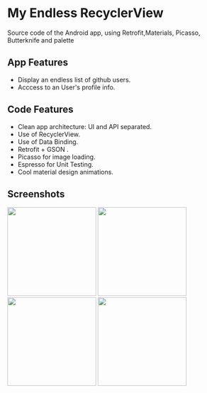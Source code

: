 # My Endless RecyclerView

Source code of the Android app, using Retrofit,Materials, Picasso, Butterknife and  palette

## App Features
- Display an endless list of github users.
- Acccess to an User's profile info.

## Code Features

- Clean app architecture: UI and API separated.
- Use of RecyclerView.
- Use of Data Binding.
- Retrofit + GSON .
- Picasso for image loading.
- Espresso for Unit Testing. 
- Cool material design animations.


## Screenshots
<img src="https://raw.githubusercontent.com/victor-munoz/EndlessRecyclerView/master/art/screenshots/users_nexus5.png" width="200"/>
<img src="https://raw.githubusercontent.com/victor-munoz/EndlessRecyclerView/master/art/screenshots/users_nexus7.png" width="200"/>
<img src="https://raw.githubusercontent.com/victor-munoz/EndlessRecyclerView/master/art/screenshots/user_nexus5.png" width="200"/>
<img src="https://raw.githubusercontent.com/victor-munoz/EndlessRecyclerView/master/art/screenshots/user_nexus7.png" width="200"/>
